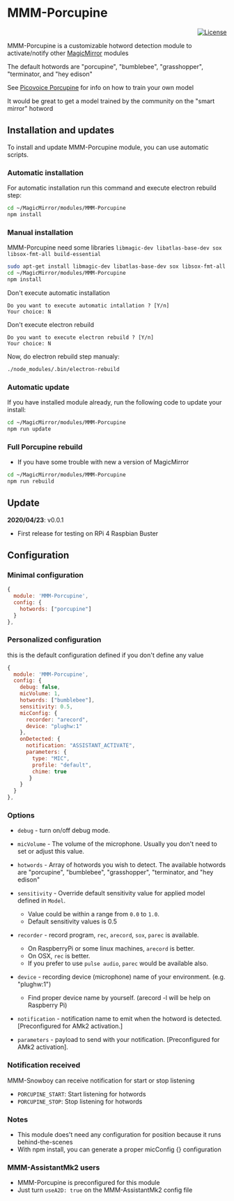 # MMM-Porcupine

<p align="right">
  <a href="http://choosealicense.com/licenses/mit"><img src="https://img.shields.io/badge/license-MIT-blue.svg" alt="License"></a>
</p>

MMM-Porcupine is a customizable hotword detection module to activate/notify other [MagicMirror](https://github.com/MichMich/MagicMirror) modules

The default hotwords are "porcupine", "bumblebee", "grasshopper", "terminator, and "hey edison"

See [Picovoice Porcupine](https://github.com/Picovoice/porcupine) for info on how to train your own model

It would be great to get a model trained by the community on the "smart mirror" hotword 

## Installation and updates
To install and update MMM-Porcupine module, you can use automatic scripts. 

### Automatic installation
For automatic installation run this command and execute electron rebuild step:
  
```sh
cd ~/MagicMirror/modules/MMM-Porcupine
npm install
```

### Manual installation
MMM-Porcupine need some libraries 
`libmagic-dev libatlas-base-dev sox libsox-fmt-all build-essential`

```sh
sudo apt-get install libmagic-dev libatlas-base-dev sox libsox-fmt-all build-essential
cd ~/MagicMirror/modules/MMM-Porcupine
npm install
```
Don't execute automatic installation

`Do you want to execute automatic intallation ? [Y/n]`<br>
`Your choice: N`<br>

Don't execute electron rebuild

`Do you want to execute electron rebuild ? [Y/n]`<br>
`Your choice: N`<br> 

Now, do electron rebuild step manualy:
```sh
./node_modules/.bin/electron-rebuild
```

### Automatic update
If you have installed module already, run the following code to update your install:
```sh
cd ~/MagicMirror/modules/MMM-Porcupine
npm run update
```

### Full Porcupine rebuild
  * If you have some trouble with new a version of MagicMirror<br>
```sh
cd ~/MagicMirror/modules/MMM-Porcupine
npm run rebuild
```

## Update
**2020/04/23**: v0.0.1
  * First release for testing on RPi 4 Raspbian Buster

## Configuration
### Minimal configuration
```js
{
  module: 'MMM-Porcupine',
  config: {
    hotwords: ["porcupine"]
  }
},
```

### Personalized configuration
this is the default configuration defined if you don't define any value

```js
{
  module: 'MMM-Porcupine',
  config: {
    debug: false,
    micVolume: 1,
    hotwords: ["bumblebee"],
    sensitivity: 0.5,
    micConfig: {
      recorder: "arecord",
      device: "plughw:1"
    },
    onDetected: {
      notification: "ASSISTANT_ACTIVATE",
      parameters: {
        type: "MIC",
        profile: "default",
        chime: true
       }
    }
  }
},
```
### Options

- `debug` - turn on/off debug mode.

- `micVolume` - The volume of the microphone. Usually you don't need to set or adjust this value.

- `hotwords` - Array of hotwords you wish to detect. The available hotwords are "porcupine", "bumblebee", "grasshopper", "terminator, and "hey edison"

- `sensitivity` - Override default sensitivity value for applied model defined in `Model`. 
    * Value could be within a range from `0.0` to `1.0`.
    * Default sensitivity values is 0.5

- `recorder` - record program, `rec`, `arecord`, `sox`, `parec` is available.
    * On RaspberryPi or some linux machines, `arecord` is better.
    * On OSX, `rec` is better.
    * If you prefer to use `pulse audio`, `parec` would be available also.

- `device` - recording device (microphone) name of your environment. (e.g. "plughw:1")
    * Find proper device name by yourself. (arecord -l will be help on Raspberry Pi)

- `notification` - notification name to emit when the hotword is detected. [Preconfigured for AMk2 activation.]

- `parameters` - payload to send with your notification. [Preconfigured for AMk2 activation].

 ### Notification received
 MMM-Snowboy can receive notification for start or stop listening
  * `PORCUPINE_START`: Start listening for hotwords
  * `PORCUPINE_STOP`: Stop listening for hotwords
  
 ### Notes
  * This module does't need any configuration for position because it runs behind-the-scenes
  * With npm install, you can generate a proper micConfig {} configuration
  
 ### MMM-AssistantMk2 users
  * MMM-Porcupine is preconfigured for this module
  * Just turn `useA2D: true` on the MMM-AssistantMk2 config file
